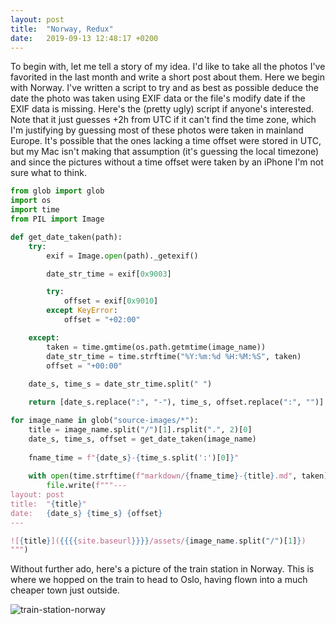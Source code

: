 ```yaml
---
layout: post
title:  "Norway, Redux"
date:   2019-09-13 12:48:17 +0200
---
```


To begin with, let me tell a story of my idea. I'd like to take all the photos I've favorited in the
last month and write a short post about them. Here we begin with Norway. I've written a script
to try and as best as possible deduce the date the photo was taken using EXIF data or the file's modify
date if the EXIF data is missing. Here's the (pretty ugly) script if anyone's interested. Note that it
just guesses +2h from UTC if it can't find the time zone, which I'm justifying by guessing most of these
photos were taken in mainland Europe. It's possible that the ones lacking a time offset were stored in
UTC, but my Mac isn't making that assumption (it's guessing the local timezone) and since the pictures
without a time offset were taken by an iPhone I'm not sure what to think.

```python
from glob import glob
import os
import time
from PIL import Image

def get_date_taken(path):
    try:
        exif = Image.open(path)._getexif()

        date_str_time = exif[0x9003]

        try:
            offset = exif[0x9010]
        except KeyError:
            offset = "+02:00"

    except:
        taken = time.gmtime(os.path.getmtime(image_name))
        date_str_time = time.strftime("%Y:%m:%d %H:%M:%S", taken)
        offset = "+00:00"
    
    date_s, time_s = date_str_time.split(" ")

    return [date_s.replace(":", "-"), time_s, offset.replace(":", "")]

for image_name in glob("source-images/*"):
    title = image_name.split("/")[1].rsplit(".", 2)[0]
    date_s, time_s, offset = get_date_taken(image_name)
    
    fname_time = f"{date_s}-{time_s.split(':')[0]}"
    
    with open(time.strftime(f"markdown/{fname_time}-{title}.md", taken), "w") as file:
        file.write(f"""---
layout: post
title:  "{title}"
date:   {date_s} {time_s} {offset}
---

![{title}]({{{{site.baseurl}}}}/assets/{image_name.split("/")[1]})
""")
```

Without further ado, here's a picture of the train station in Norway.
This is where we hopped on the train to head to Oslo, having flown into a
much cheaper town just outside.

![train-station-norway]({{site.baseurl}}/assets/train-station-norway.jpg)
